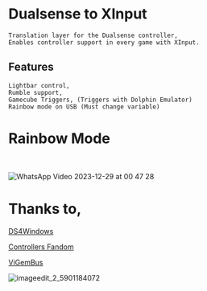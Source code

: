 # Dualsense to XInput


    Translation layer for the Dualsense controller,
    Enables controller support in every game with XInput.

## Features


    Lightbar control,
    Rumble support,
    Gamecube Triggers, (Triggers with Dolphin Emulator)
    Rainbow mode on USB (Must change variable)



# Rainbow Mode  
⠀⠀⠀⠀⠀⠀⠀⠀⠀⠀⠀⠀⠀⠀

![WhatsApp Video 2023-12-29 at 00 47 28](https://github.com/Denellyne/DualSenseToXInput/assets/56112881/abfa3a68-9147-4e20-8e57-cac6196095cf)


# Thanks to,

[DS4Windows](https://github.com/Ryochan7/DS4Windows)


[Controllers Fandom](https://controllers.fandom.com/wiki/Sony_DualSense)


[ViGemBus](https://github.com/nefarius/ViGEmBus)

    
![imageedit_2_5901184072](https://github.com/Denellyne/DualSenseToXInput/assets/56112881/cdc5cd29-2a96-4e4b-afaf-6bf4f5e66a9d)

